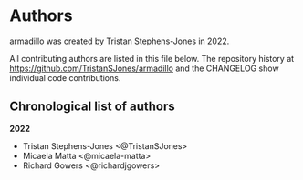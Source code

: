 # Authors

armadillo was created by Tristan Stephens-Jones in 2022.


All contributing authors are listed in this file below.
The repository history at https://github.com/TristanSJones/armadillo
and the CHANGELOG show individual code contributions.

## Chronological list of authors

<!--
The rules for this file:
  * Authors are sorted chronologically, earliest to latest
  * Please format it each entry as "Preferred name <GitHub username>"
  * Your preferred name is whatever you wish to go by --
    it does *not* have to be your legal name!
  * Please start a new section for each new year
  * Don't ever delete anything
-->

**2022**
- Tristan Stephens-Jones \<@TristanSJones\>
- Micaela Matta \<@micaela-matta\>
- Richard Gowers \<@richardjgowers\>

